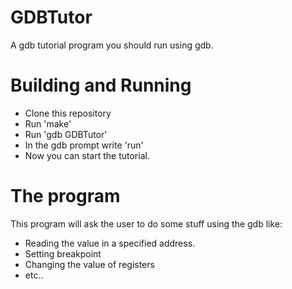 # GDBTutor
A gdb tutorial program you should run using gdb.

# Building and Running
* Clone this repository
* Run 'make'
* Run 'gdb GDBTutor'
* In the gdb prompt write 'run'
* Now you can start the tutorial.

# The program
This program will ask the user to do some stuff using the gdb like: 
* Reading the value in a specified address.
* Setting breakpoint
* Changing the value of registers
* etc..
